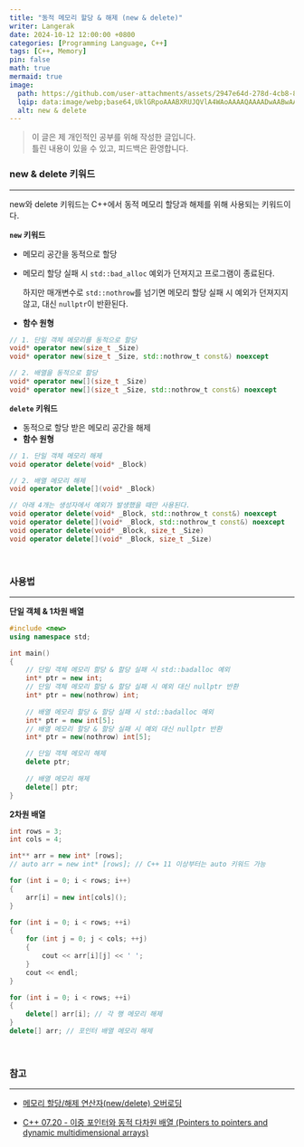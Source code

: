 ```yaml
---
title: "동적 메모리 할당 & 해제 (new & delete)"
writer: Langerak
date: 2024-10-12 12:00:00 +0800
categories: [Programming Language, C++]
tags: [C++, Memory]
pin: false
math: true
mermaid: true
image:
  path: https://github.com/user-attachments/assets/2947e64d-278d-4cb8-8108-8f9980e1964c
  lqip: data:image/webp;base64,UklGRpoAAABXRUJQVlA4WAoAAAAQAAAADwAABwAAQUxQSDIAAAARL0AmbZurmr57yyIiqE8oiG0bejIYEQTgqiDA9vqnsUSI6H+oAERp2HZ65qP/VIAWAFZQOCBCAAAA8AEAnQEqEAAIAAVAfCWkAALp8sF8rgRgAP7o9FDvMCkMde9PK7euH5M1m6VWoDXf2FkP3BqV0ZYbO6NA/VFIAAAA
  alt: new & delete
---
```


> 이 글은 제 개인적인 공부를 위해 작성한 글입니다.   
> 틀린 내용이 있을 수 있고, 피드백은 환영합니다.


### new & delete 키워드

---

new와 delete 키워드는 C++에서 동적 메모리 할당과 해제를 위해 사용되는 키워드이다.

**`new` 키워드**

- 메모리 공간을 동적으로 할당
- 메모리 할당 실패 시 `std::bad_alloc` 예외가 던져지고 프로그램이 종료된다.

  하지만 매개변수로 `std::nothrow`를 넘기면 메모리 할당 실패 시 예외가 던져지지 않고, 대신 `nullptr`이 반환된다.

- **함수 원형**

```cpp
// 1. 단일 객체 메모리를 동적으로 할당
void* operator new(size_t _Size)
void* operator new(size_t _Size, std::nothrow_t const&) noexcept

// 2. 배열을 동적으로 할당
void* operator new[](size_t _Size)
void* operator new[](size_t _Size, std::nothrow_t const&) noexcept
```

**`delete` 키워드**

- 동적으로 할당 받은 메모리 공간을 해제
- **함수 원형**

```cpp
// 1. 단일 객체 메모리 해제
void operator delete(void* _Block)

// 2. 배열 메모리 해제
void operator delete[](void* _Block)

// 아래 4개는 생성자에서 예외가 발생했을 때만 사용된다.
void operator delete(void* _Block, std::nothrow_t const&) noexcept
void operator delete[](void* _Block, std::nothrow_t const&) noexcept
void operator delete(void* _Block, size_t _Size)
void operator delete[](void* _Block, size_t _Size)
```

<br/>

### 사용법

---

**단일 객체 & 1차원 배열**

```cpp
#include <new>
using namespace std;

int main()
{
	// 단일 객체 메모리 할당 & 할당 실패 시 std::badalloc 예외
	int* ptr = new int;
	// 단일 객체 메모리 할당 & 할당 실패 시 예외 대신 nullptr 반환
	int* ptr = new(nothrow) int;
	
	// 배열 메모리 할당 & 할당 실패 시 std::badalloc 예외
	int* ptr = new int[5];
	// 배열 메모리 할당 & 할당 실패 시 예외 대신 nullptr 반환
	int* ptr = new(nothrow) int[5];

	// 단일 객체 메모리 해제
	delete ptr;
	
	// 배열 메모리 해제
	delete[] ptr;
}
```

**2차원 배열**

```cpp
int rows = 3;
int cols = 4;

int** arr = new int* [rows];
// auto arr = new int* [rows]; // C++ 11 이상부터는 auto 키워드 가능

for (int i = 0; i < rows; i++)
{
	arr[i] = new int[cols]();
}

for (int i = 0; i < rows; ++i) 
{
	for (int j = 0; j < cols; ++j) 
	{
		cout << arr[i][j] << ' ';
	}
	cout << endl;
}

for (int i = 0; i < rows; ++i) 
{
	delete[] arr[i]; // 각 행 메모리 해제
}
delete[] arr; // 포인터 배열 메모리 해제
```

<br/>

### 참고

---

- [메모리 할당/해제 연산자(new/delete) 오버로딩](https://velog.io/@jinh2352/메모리-할당해제-연산자newdelete-오버로딩)

- [C++ 07.20 - 이중 포인터와 동적 다차원 배열 (Pointers to pointers and dynamic multidimensional arrays)](https://boycoding.tistory.com/212)
